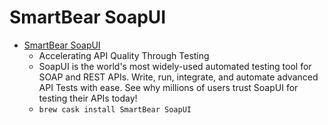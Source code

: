 # SmartBear SoapUI
- [SmartBear SoapUI](https://www.soapui.org/)
  -  Accelerating API Quality Through Testing
  - SoapUI is the world's most widely-used automated testing tool for SOAP and REST APIs. Write, run, integrate, and automate advanced API Tests with ease. See why millions of users trust SoapUI for testing their APIs today!
  - `brew cask install SmartBear SoapUI`

